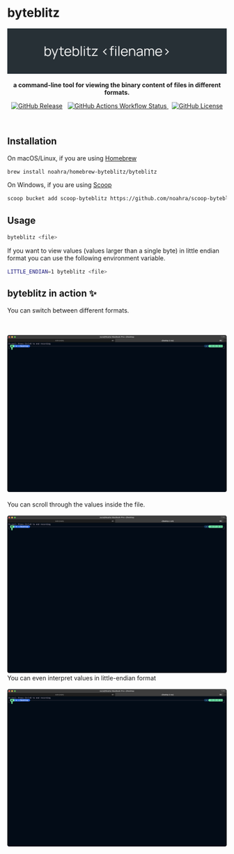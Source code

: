 # byteblitz

<p align="center">
<img src="assets/logo.png" width="700" height="auto">

</p>
<p align="center" style="font-weight: bold;">
a command-line tool for viewing the binary content of files in different formats. 
</p>
 
<p align="center">
     <a href="https://github.com/noahra/byteblitz"><img alt="GitHub Release" src="https://img.shields.io/github/v/release/noahra/byteblitz"></a>
      &nbsp;
     <a href="https://github.com/noahra/byteblitz"><img alt="GitHub Actions Workflow Status" src="https://img.shields.io/github/actions/workflow/status/noahra/byteblitz/release.yml">
</a>
      &nbsp;
      <a href="https://github.com/noahra/byteblitz"><img alt="GitHub License" src="https://img.shields.io/github/license/noahra/byteblitz">
</a>

</p>

<br>

## Installation

On macOS/Linux, if you are using [Homebrew](https://brew.sh/)

```bash
brew install noahra/homebrew-byteblitz/byteblitz
```

On Windows, if you are using [Scoop](https://scoop.sh)

```bash
scoop bucket add scoop-byteblitz https://github.com/noahra/scoop-byteblitz && scoop install byteblitz
```

## Usage

```bash
byteblitz <file> 
```

If you want to view values (values larger than a single byte) in little endian format you can use the following environment variable.

```bash
LITTLE_ENDIAN=1 byteblitz <file> 
```

## byteblitz in action ✨

You can switch between different formats.

<br><br>
![demo](./assets/formats.gif)
<br><br>
You can scroll through the values inside the file.
<br><br>
![demo](./assets/elements.gif)
You can even interpret values in little-endian format
<br><br>
![demo](./assets/endianess.gif)
